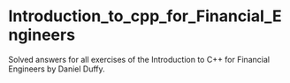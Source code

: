 # Introduction_to_cpp_for_Financial_Engineers
Solved answers for all exercises of the Introduction to C++ for Financial Engineers by Daniel Duffy.
